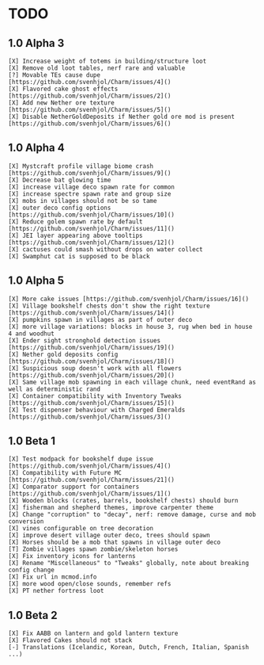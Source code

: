 # TODO

## 1.0 Alpha 3

    [X] Increase weight of totems in building/structure loot  
    [X] Remove old loot tables, nerf rare and valuable  
    [?] Movable TEs cause dupe [https://github.com/svenhjol/Charm/issues/4]()  
    [X] Flavored cake ghost effects [https://github.com/svenhjol/Charm/issues/2]()  
    [X] Add new Nether ore texture [https://github.com/svenhjol/Charm/issues/5]()  
    [X] Disable NetherGoldDeposits if Nether gold ore mod is present [https://github.com/svenhjol/Charm/issues/6]()

## 1.0 Alpha 4

    [X] Mystcraft profile village biome crash [https://github.com/svenhjol/Charm/issues/9]()  
    [X] Decrease bat glowing time
    [X] increase village deco spawn rate for common
    [X] increase spectre spawn rate and group size
    [X] mobs in villages should not be so tame
    [X] outer deco config options [https://github.com/svenhjol/Charm/issues/10]()
    [X] Reduce golem spawn rate by default [https://github.com/svenhjol/Charm/issues/11]()
    [X] JEI layer appearing above tooltips [https://github.com/svenhjol/Charm/issues/12]()
    [X] cactuses could smash without drops on water collect
    [X] Swamphut cat is supposed to be black

## 1.0 Alpha 5

    [X] More cake issues [https://github.com/svenhjol/Charm/issues/16]()
    [X] Village bookshelf chests don't show the right texture [https://github.com/svenhjol/Charm/issues/14]()
    [X] pumpkins spawn in villages as part of outer deco
    [X] more village variations: blocks in house 3, rug when bed in house 4 and woodhut
    [X] Ender sight stronghold detection issues [https://github.com/svenhjol/Charm/issues/19]()
    [X] Nether gold deposits config [https://github.com/svenhjol/Charm/issues/18]()
    [X] Suspicious soup doesn't work with all flowers [https://github.com/svenhjol/Charm/issues/20]()
    [X] Same village mob spawning in each village chunk, need eventRand as well as deterministic rand
    [X] Container compatibility with Inventory Tweaks [https://github.com/svenhjol/Charm/issues/15]()
    [X] Test dispenser behaviour with Charged Emeralds [https://github.com/svenhjol/Charm/issues/3]()

## 1.0 Beta 1

    [X] Test modpack for bookshelf dupe issue [https://github.com/svenhjol/Charm/issues/4]()
    [X] Compatibility with Future MC [https://github.com/svenhjol/Charm/issues/21]()
    [X] Comparator support for containers [https://github.com/svenhjol/Charm/issues/1]()
    [X] Wooden blocks (crates, barrels, bookshelf chests) should burn
    [X] fisherman and shepherd themes, improve carpenter theme
    [X] Change "corruption" to "decay", nerf: remove damage, curse and mob conversion
    [X] vines configurable on tree decoration
    [X] improve desert village outer deco, trees should spawn
    [X] Horses should be a mob that spawns in village outer deco
    [T] Zombie villages spawn zombie/skeleton horses
    [X] Fix inventory icons for lanterns
    [X] Rename "Miscellaneous" to "Tweaks" globally, note about breaking config change
    [X] Fix url in mcmod.info
    [X] more wood open/close sounds, remember refs
    [X] PT nether fortress loot
    
## 1.0 Beta 2

    [X] Fix AABB on lantern and gold lantern texture
    [X] Flavored Cakes should not stack
    [-] Translations (Icelandic, Korean, Dutch, French, Italian, Spanish ...)
